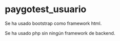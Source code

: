 # paygotest_usuario

Se ha usado bootstrap como framework html.

Se ha usado php sin ningún framework de backend.
